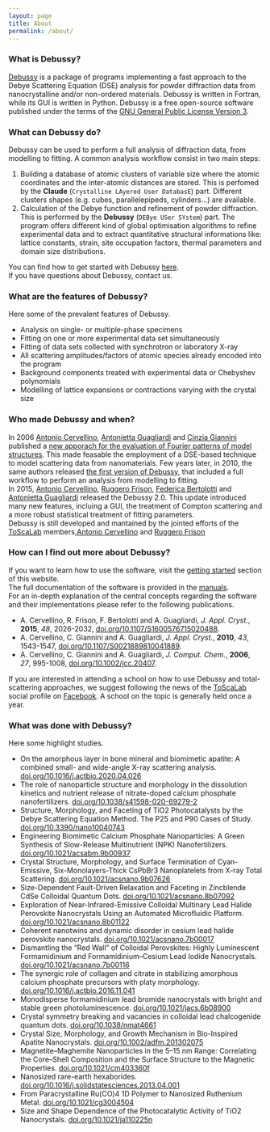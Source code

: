```yaml
---
layout: page
title: About
permalink: /about/
---
```


### What is Debussy?
[Debussy](https://debyeusersystem.github.io/) is a package of programs implementing a fast approach to the Debye Scattering Equation (DSE) analysis for powder diffraction data from nanocrystalline and/or non-ordered materials. Debussy is written in Fortran, while its GUI is written in Python. Debussy is a free open-source software published under the terms of the [GNU General Public License Version 3](https://www.gnu.org/licenses/gpl-3.0.txt).

### What can Debussy do?
Debussy can be used to perform a full analysis of diffraction data, from modelling to fitting. A common analysis workflow consist in two main steps:
1. Building a database of atomic clusters of variable size where the atomic coordinates and the inter-atomic distances are stored. This is perfomed by the **Claude** (`Crystalline LAyered User DatabasE`) part. Different clusters shapes (e.g. cubes, parallelepipeds, cylinders...) are available.
2. Calculation of the Debye function and refinement of powder diffraction. This is performed by the **Debussy** (`DEBye USer SYstem`) part.  The program offers different kind of global optimisation algorithms to refine experimental data and to extract quantitative structural informations like: lattice constants, strain, site occupation factors, thermal parameters and domain size distributions.<br/>

You can find how to get started with Debussy [here](https://debyeusersystem.github.io/getting-started/).<br/>
If you have questions about Debussy, contact us.

### What are the features of Debussy?
Here some of the prevalent features of Debussy.
- Analysis on single- or multiple-phase specimens
- Fitting on one or more experimental data set simultaneously
- Fitting of data sets collected with synchrotron or laboratory X-ray
- All scattering amplitudes/factors of atomic species already encoded into the program
- Background components treated with experimental data or Chebyshev polynomials
- Modelling of lattice expansions or contractions varying with the crystal size


### Who made Debussy and when?
In 2006 [Antonio Cervellino](https://www.psi.ch/en/lsc/people/antonio-cervellino), [Antonietta Guagliardi](http://toscalab.uninsubria.it/index.php/people) and [Cinzia Giannini](http://www.ic.cnr.it/ic4/staff/cinzia-giannini/) published a [new apporach for the evaluation of Fourier patterns of model structures](https://doi.org/10.1002/jcc.20407). This made feasable the employment of a DSE-based technique to model scattering data from nanomaterials. Few years later, in 2010, the same authors released [the first version of Debussy](https://doi.org/10.1107/S0021889810041889), that included a full workflow to perform an analysis from modelling to fitting.<br/>
In 2015, [Antonio Cervellino](https://www.psi.ch/en/lsc/people/antonio-cervellino), [Ruggero Frison](https://www.empa.ch/), [Federica Bertolotti](http://toscalab.uninsubria.it/index.php/people) and [Antonietta Guagliardi](http://toscalab.uninsubria.it/index.php/people) released the Debussy 2.0. This update introduced many new features, incluing a GUI, the treatment of Compton scattering and a more robust statistical treatment of fitting parameters.<br/>
Debussy is still developed and mantained by the jointed efforts of the [ToScaLab](http://toscalab.uninsubria.it/) members,[Antonio Cervellino](https://www.psi.ch/en/lsc/people/antonio-cervellino) and [Ruggero Frison](https://www.empa.ch/)


### How can I find out more about Debussy?
If you want to learn how to use the software, visit the [getting started](https://debyeusersystem.github.io/getting-started/) section of this website.<br/>
The full documentation of the software is provided in the [manuals](https://sourceforge.net/projects/debussy/files/2.2/MANUALS.zip/download).<br/>
For an in-depth explanation of the central concepts regarding the software and their implementations please refer to the following publications.
- A. Cervellino, R. Frison, F. Bertolotti and  A. Guagliardi, *J. Appl. Cryst.*, **2015**, *48*, 2026-2032, [doi.org/10.1107/S1600576715020488](https://https://doi.org/10.1107/S1600576715020488).
- A. Cervellino, C. Giannini and  A. Guagliardi, *J. Appl. Cryst.*, **2010**, *43*, 1543-1547, [doi.org/10.1107/S0021889810041889](https://doi.org/10.1107/S0021889810041889).
- A. Cervellino, C. Giannini and  A. Guagliardi, *J. Comput. Chem.*, **2006**, *27*, 995-1008, [doi.org/10.1002/jcc.20407](https://doi.org/10.1002/jcc.20407).<br/>

If you are interested in attending a school on how to use Debussy and total-scattering approaches, we suggest following the news of the [ToScaLab](http://toscalab.uninsubria.it/) social profile on [Facebook](https://www.facebook.com/toscalabCO). A school on the topic is generally held once a year.

### What was done with Debussy?
Here some highlight studies.
- On the amorphous layer in bone mineral and biomimetic apatite: A combined small- and wide-angle X-ray scattering analysis. [doi.org/10.1016/j.actbio.2020.04.026](https://doi.org/10.1016/j.actbio.2020.04.026)
- The role of nanoparticle structure and morphology in the dissolution kinetics and nutrient release of nitrate-doped calcium phosphate nanofertilizers. [doi.org/10.1038/s41598-020-69279-2](https://doi.org/10.1038/s41598-020-69279-2)
- Structure, Morphology, and Faceting of TiO2 Photocatalysts by the Debye Scattering Equation Method. The P25 and P90 Cases of Study. [doi.org/10.3390/nano10040743](https://doi.org/10.3390/nano10040743)
- Engineering Biomimetic Calcium Phosphate Nanoparticles: A Green Synthesis of Slow-Release Multinutrient (NPK) Nanofertilizers. [doi.org/10.1021/acsabm.9b00937](https://doi.org/10.1021/acsabm.9b00937)
- Crystal Structure, Morphology, and Surface Termination of Cyan-Emissive, Six-Monolayers-Thick CsPbBr3 Nanoplatelets from X-ray Total Scattering. [doi.org/10.1021/acsnano.9b07626](https://doi.org/10.1021/acsnano.9b07626)
- Size-Dependent Fault-Driven Relaxation and Faceting in Zincblende CdSe Colloidal Quantum Dots. [doi.org/10.1021/acsnano.8b07092](https://doi.org/10.1021/acsnano.8b07092)
- Exploration of Near-Infrared-Emissive Colloidal Multinary Lead Halide Perovskite Nanocrystals Using an Automated Microfluidic Platform. [doi.org/10.1021/acsnano.8b01122](https://doi.org/10.1021/acsnano.8b01122)
- Coherent nanotwins and dynamic disorder in cesium lead halide perovskite nanocrystals. [doi.org/10.1021/acsnano.7b00017](https://doi.org/10.1021/acsnano.7b00017)
- Dismantling the “Red Wall” of Colloidal Perovskites: Highly Luminescent Formamidinium and Formamidinium–Cesium Lead Iodide Nanocrystals. [doi.org/10.1021/acsnano.7b00116](https://doi.org/10.1021/acsnano.7b00116)
- The synergic role of collagen and citrate in stabilizing amorphous calcium phosphate precursors with platy morphology. [doi.org/10.1016/j.actbio.2016.11.041](https://doi.org/10.1016/j.actbio.2016.11.041)
- Monodisperse formamidinium lead bromide nanocrystals with bright and stable green photoluminescence. [doi.org/10.1021/jacs.6b08900](https://doi.org/10.1021/jacs.6b08900)
- Crystal symmetry breaking and vacancies in colloidal lead chalcogenide quantum dots. [doi.org/10.1038/nmat4661](https://doi.org/10.1038/nmat4661)
- Crystal Size, Morphology, and Growth Mechanism in Bio-Inspired Apatite Nanocrystals. [doi.org/10.1002/adfm.201302075](https://doi.org/10.1002/adfm.201302075)
- Magnetite–Maghemite Nanoparticles in the 5–15 nm Range: Correlating the Core–Shell Composition and the Surface Structure to the Magnetic Properties. [doi.org/10.1021/cm403360f](https://doi.org/10.1021/cm403360f)
- Nanosized rare-earth hexaborides. [doi.org/10.1016/j.solidstatesciences.2013.04.001](https://doi.org/10.1016/j.solidstatesciences.2013.04.001)
- From Paracrystalline Ru(CO)4 1D Polymer to Nanosized Ruthenium Metal. [doi.org/10.1021/cg3004504](https://doi.org/10.1021/cg3004504)
- Size and Shape Dependence of the Photocatalytic Activity of TiO2 Nanocrystals. [doi.org/10.1021/ja110225n](https://doi.org/10.1021/ja110225n)